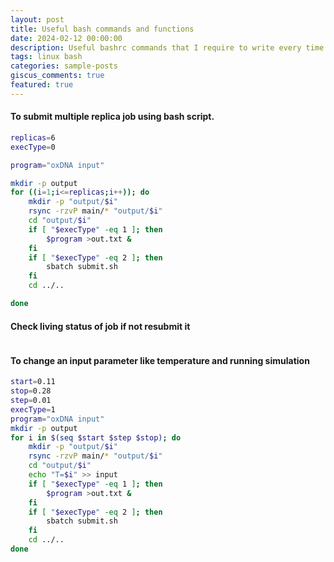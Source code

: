 ```yaml
---
layout: post
title: Useful bash commands and functions
date: 2024-02-12 00:00:00
description: Useful bashrc commands that I require to write every time I create a new system.
tags: linux bash
categories: sample-posts
giscus_comments: true
featured: true
---
```


#### To submit multiple replica job using bash script.

```bash
replicas=6
execType=0

program="oxDNA input"

mkdir -p output
for ((i=1;i<=replicas;i++)); do
    mkdir -p "output/$i"
    rsync -rzvP main/* "output/$i"
    cd "output/$i"
    if [ "$execType" -eq 1 ]; then
        $program >out.txt &
    fi
    if [ "$execType" -eq 2 ]; then
        sbatch submit.sh
    fi
    cd ../..

done
```

#### Check living status of job if not resubmit it

```bash

```

#### To change an input parameter like temperature and running simulation

```bash
start=0.11
stop=0.28
step=0.01
execType=1
program="oxDNA input"
mkdir -p output
for i in $(seq $start $step $stop); do
    mkdir -p "output/$i"
    rsync -rzvP main/* "output/$i"
    cd "output/$i"
    echo "T=$i" >> input
    if [ "$execType" -eq 1 ]; then
        $program >out.txt &
    fi
    if [ "$execType" -eq 2 ]; then
        sbatch submit.sh
    fi
    cd ../..
done
```

